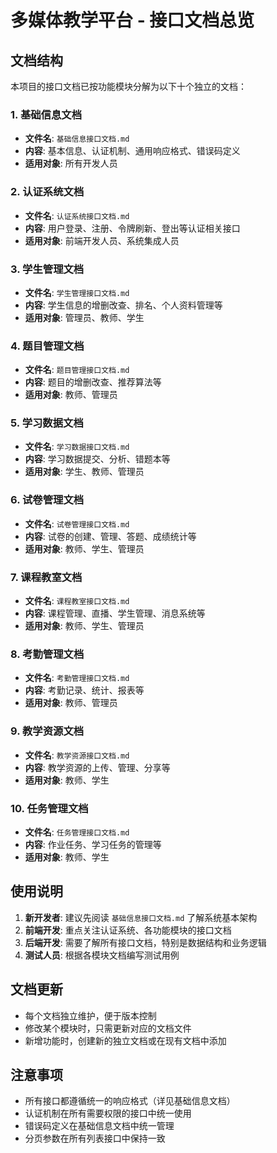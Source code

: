 # 多媒体教学平台 - 接口文档总览

## 文档结构

本项目的接口文档已按功能模块分解为以下十个独立的文档：

### 1. 基础信息文档
- **文件名**: `基础信息接口文档.md`
- **内容**: 基本信息、认证机制、通用响应格式、错误码定义
- **适用对象**: 所有开发人员

### 2. 认证系统文档
- **文件名**: `认证系统接口文档.md`
- **内容**: 用户登录、注册、令牌刷新、登出等认证相关接口
- **适用对象**: 前端开发人员、系统集成人员

### 3. 学生管理文档
- **文件名**: `学生管理接口文档.md`
- **内容**: 学生信息的增删改查、排名、个人资料管理等
- **适用对象**: 管理员、教师、学生

### 4. 题目管理文档
- **文件名**: `题目管理接口文档.md`
- **内容**: 题目的增删改查、推荐算法等
- **适用对象**: 教师、管理员

### 5. 学习数据文档
- **文件名**: `学习数据接口文档.md`
- **内容**: 学习数据提交、分析、错题本等
- **适用对象**: 学生、教师、管理员

### 6. 试卷管理文档
- **文件名**: `试卷管理接口文档.md`
- **内容**: 试卷的创建、管理、答题、成绩统计等
- **适用对象**: 教师、学生、管理员

### 7. 课程教室文档
- **文件名**: `课程教室接口文档.md`
- **内容**: 课程管理、直播、学生管理、消息系统等
- **适用对象**: 教师、学生、管理员

### 8. 考勤管理文档
- **文件名**: `考勤管理接口文档.md`
- **内容**: 考勤记录、统计、报表等
- **适用对象**: 教师、管理员

### 9. 教学资源文档
- **文件名**: `教学资源接口文档.md`
- **内容**: 教学资源的上传、管理、分享等
- **适用对象**: 教师、学生

### 10. 任务管理文档
- **文件名**: `任务管理接口文档.md`
- **内容**: 作业任务、学习任务的管理等
- **适用对象**: 教师、学生

## 使用说明

1. **新开发者**: 建议先阅读 `基础信息接口文档.md` 了解系统基本架构
2. **前端开发**: 重点关注认证系统、各功能模块的接口文档
3. **后端开发**: 需要了解所有接口文档，特别是数据结构和业务逻辑
4. **测试人员**: 根据各模块文档编写测试用例

## 文档更新

- 每个文档独立维护，便于版本控制
- 修改某个模块时，只需更新对应的文档文件
- 新增功能时，创建新的独立文档或在现有文档中添加

## 注意事项

- 所有接口都遵循统一的响应格式（详见基础信息文档）
- 认证机制在所有需要权限的接口中统一使用
- 错误码定义在基础信息文档中统一管理
- 分页参数在所有列表接口中保持一致 